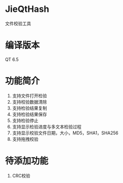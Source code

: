 # JieQtHash
文件校验工具

# 编译版本
QT 6.5

# 功能简介
1. 支持文件打开检验
2. 支持校验数据清除
3. 支持检验结果复制
4. 支持检验结果保存
5. 支持检验停止
6. 支持显示检验进度与多文本检验过程
7. 支持显示校验文件日期，大小，MD5，SHA1，SHA256
8. 支持拖拽校验


# 待添加功能
1. CRC校验
